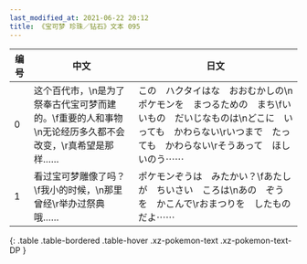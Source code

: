 ```yaml
---
last_modified_at: 2021-06-22 20:12
title: 《宝可梦 珍珠／钻石》文本 095
---
```

| 编号 | 中文 | 日文 |
| ---- | ---- | ---- |
| 0 | 这个百代市，\n是为了祭奉古代宝可梦而建的。\f重要的人和事物\n无论经历多久都不会改变，\r真希望是那样…… | この　ハクタイはな　おおむかしの\nポケモンを　まつるための　まち\fいいもの　だいじなものは\nどこに　いっても　かわらない\rいつまで　たっても　かわらない\rそうあって　ほしいのう⋯⋯ |
| 1 | 看过宝可梦雕像了吗？\f我小的时候，\n那里曾经\r举办过祭典哦…… | ポケモンぞうは　みたかい？\fあたしが　ちいさい　ころは\nあの　ぞうを　かこんで\rおまつりを　したものだよ⋯⋯ |
{: .table .table-bordered .table-hover .xz-pokemon-text .xz-pokemon-text-DP }